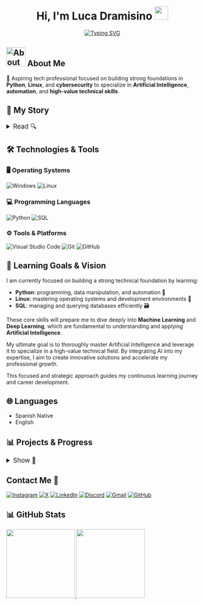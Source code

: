 <h1 align="center">Hi, I'm Luca Dramisino <img src="https://media.giphy.com/media/hvRJCLFzcasrR4ia7z/giphy.gif" width="35"></h1>

<p align="center">
  <a href="https://github.com/DenverCoder1/readme-typing-svg">
    <img src="https://readme-typing-svg.herokuapp.com/?lines=Aspiring%20AI%20Engineer&;ACfont=Fira%20Code&center=true&width=440&height=30" alt="Typing SVG">
  </a>
</p>

## <picture><img src="https://github.com/7oSkaaa/7oSkaaa/blob/main/Images/about_me.gif?raw=true" width="50px" alt="About Me"></picture> About Me

🚀 Aspiring tech professional focused on building strong foundations in **Python**, **Linux**, and **cybersecurity** to specialize in **Artificial Intelligence**, **automation**, and **high-value technical skills**.

<h2 style="font-size:1.5em; font-weight:bold;">📖 My Story</h2>

<details>
  <summary style="font-size:1.2em; cursor:pointer; user-select:none;">Read 🔍</summary>

Since I was very young, I have been passionate about console video games, but everything changed when I was 14 years old and started to get interested in playing with a keyboard and mouse, especially Fortnite.

At that time, I was using my dad's PC, which had integrated graphics and limited performance. Motivated by the desire to have a better setup, I taught myself almost everything about computers during that period: how each component works, how to assemble them, operating system optimization, and much more.

Having limited hardware pushed me to constantly research and experiment to optimize its performance. During this process, I spent many hours exploring YouTube content and acquiring knowledge about hardware, software, and operating systems.

At the same time, my internet connection was poor, which led me to study how networks and connections work to improve it. By diving deeper into this subject, I discovered how networks operate and developed a growing interest in privacy and personal cybersecurity.

This knowledge of digital security opened doors to related fields such as investments, the financial market, finance, blockchain, and the web3 ecosystem. Amidst all this, one concept repeatedly caught my attention: artificial intelligence.

Artificial intelligence became my primary motivation to learn programming and leverage technology, aiming not only to understand it but also to harness its full potential for the future.

Recently, my brother acquired a high-performance PC that I now use to seriously pursue my goals. Currently, I am learning Python as a foundation to develop skills in artificial intelligence and progress toward a solid professional profile in technology.

</details>

## 🛠 Technologies & Tools

### 🖥 Operating Systems  
![Windows](https://img.shields.io/badge/Windows-0078D6?style=for-the-badge&logo=windows&logoColor=white)  ![Linux](https://img.shields.io/badge/Linux-FCC624?style=for-the-badge&logo=linux&logoColor=black)  

### 💻 Programming Languages  
![Python](https://img.shields.io/badge/python-3670A0?style=for-the-badge&logo=python&logoColor=ffdd54)  ![SQL](https://img.shields.io/badge/SQL-4479A1?style=for-the-badge&logo=sql&logoColor=white)  

### ⚙️ Tools & Platforms  
![Visual Studio Code](https://img.shields.io/badge/Visual%20Studio%20Code-0078d7.svg?style=for-the-badge&logo=visual-studio-code&logoColor=white) ![Git](https://img.shields.io/badge/git-F05032?style=for-the-badge&logo=git&logoColor=white)  ![GitHub](https://img.shields.io/badge/github-181717?style=for-the-badge&logo=github&logoColor=white)



## 🎯 Learning Goals & Vision

I am currently focused on building a strong technical foundation by learning:

- **Python**: programming, data manipulation, and automation  🐍
- **Linux**: mastering operating systems and development environments 🐧
- **SQL**: managing and querying databases efficiently 🗃️

These core skills will prepare me to dive deeply into **Machine Learning** and **Deep Learning**, which are fundamental to understanding and applying **Artificial Intelligence**.

My ultimate goal is to thoroughly master Artificial Intelligence and leverage it to specialize in a high-value technical field. By integrating AI into my expertise, I aim to create innovative solutions and accelerate my professional growth.

This focused and strategic approach guides my continuous learning journey and career development.

## 🌐 Languages

- Spanish Native  
- English



## 📊 Projects & Progress

<details>
  <summary style="font-size:1.2em; cursor:pointer; user-select:none;">Show 📁 </summary>

### Project 1 - [Name]
**Description:** 

**Date:**

**Link:** [repository](#)

---

### Project 2 - [Name]
**Description:** 

**Date:**   

**Link:** [repository](#)

</details>

## Contact Me 📩

[![Instagram](https://img.shields.io/badge/Instagram-E4405F?style=for-the-badge&logo=instagram&logoColor=white)](https://www.instagram.com/luca_dramisino/) [![X](https://img.shields.io/badge/X-1DA1F2?style=for-the-badge&logo=x-twitter&logoColor=white)](https://x.com/Luca_Dramisino) [![LinkedIn](https://img.shields.io/badge/LinkedIn-0A66C2?style=for-the-badge&logo=linkedin&logoColor=white)](https://linkedin.com/in/luca-dramisino-a79845371) [![Discord](https://img.shields.io/badge/Discord-7289DA?style=for-the-badge&logo=discord&logoColor=white)](https://discord.gg/EsvzGsZHPM) [![Gmail](https://img.shields.io/badge/Gmail-D14836?style=for-the-badge&logo=gmail&logoColor=white)](https://mail.google.com/mail/?view=cm&fs=1&to=luca.dramisino.2007@gmail.com) [![GitHub](https://img.shields.io/badge/GitHub-181717?style=for-the-badge&logo=github&logoColor=white)](https://github.com/LucaDramisino)


## 📊 GitHub Stats

  <a href="https://github.com/LucaDramisino">
    <img height="180em" src="https://github-readme-stats-eight-theta.vercel.app/api?username=LucaDramisino&show_icons=true&theme=algolia&include_all_commits=true&count_private=true"/>
  </a>
  <a href="https://github.com/LucaDramisino">
    <img height="180em" src="https://github-readme-stats-eight-theta.vercel.app/api/top-langs/?username=LucaDramisino&layout=compact&langs_count=8&theme=algolia"/>
  </a>
</p>















   


















